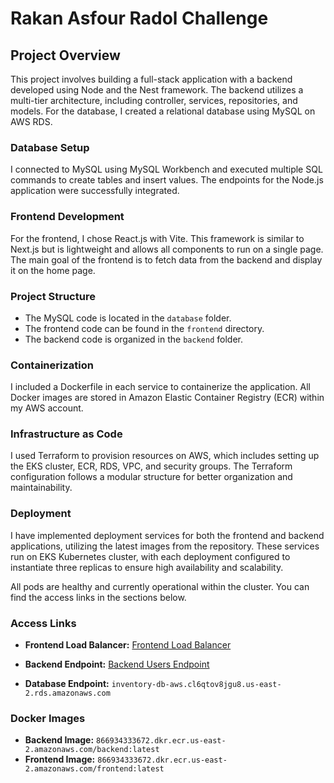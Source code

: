 # Rakan Asfour Radol Challenge

## Project Overview

This project involves building a full-stack application with a backend developed using Node and the Nest framework. The backend utilizes a multi-tier architecture, including  controller, services, repositories, and models. For the database, I created a relational database using MySQL on AWS RDS.

### Database Setup

I connected to MySQL using MySQL Workbench and executed multiple SQL commands to create tables and insert values. The endpoints for the Node.js application were successfully integrated.

### Frontend Development

For the frontend, I chose React.js with Vite. This framework is similar to Next.js but is lightweight and allows all components to run on a single page. The main goal of the frontend is to fetch data from the backend and display it on the home page.

### Project Structure

- The MySQL code is located in the `database` folder.
- The frontend code can be found in the `frontend` directory.
- The backend code is organized in the `backend` folder.

### Containerization

I included a Dockerfile in each service to containerize the application. All Docker images are stored in Amazon Elastic Container Registry (ECR) within my AWS account.

### Infrastructure as Code

I used Terraform to provision resources on AWS, which includes setting up the EKS cluster, ECR, RDS, VPC, and security groups. The Terraform configuration follows a modular structure for better organization and maintainability.

### Deployment

I have implemented deployment services for both the frontend and backend applications, utilizing the latest images from the repository. These services run on EKS Kubernetes cluster, with each deployment configured to instantiate three replicas to ensure high availability and scalability.

All pods are healthy and currently operational within the cluster. You can find the access links in the sections below.

### Access Links


- **Frontend Load Balancer:** [Frontend Load Balancer](http://a739dfd815090464da836cfb429eecf6-1593339861.us-east-2.elb.amazonaws.com/)

- **Backend Endpoint:** [Backend Users Endpoint](http://a19ad1d6e674744f4adee22e44005fac-1610072593.us-east-2.elb.amazonaws.com:3001/users)

- **Database Endpoint:** `inventory-db-aws.cl6qtov8jgu8.us-east-2.rds.amazonaws.com`

### Docker Images

- **Backend Image:** `866934333672.dkr.ecr.us-east-2.amazonaws.com/backend:latest`
- **Frontend Image:** `866934333672.dkr.ecr.us-east-2.amazonaws.com/frontend:latest`
